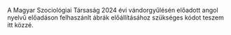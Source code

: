 A Magyar Szociológiai Társaság 2024 évi vándorgyűlésén előadott angol nyelvű előadáson felhaszánlt ábrák előállításához szükséges kódot teszem itt közzé.
